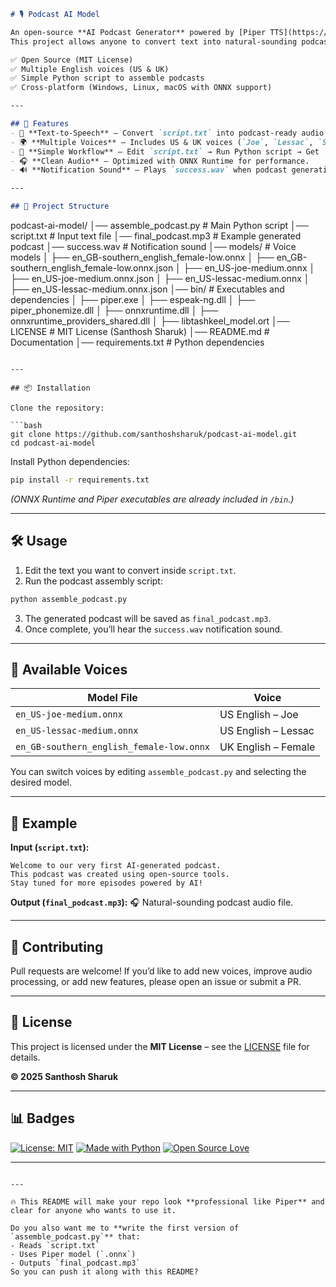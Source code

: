 
```markdown
# 🎙️ Podcast AI Model

An open-source **AI Podcast Generator** powered by [Piper TTS](https://github.com/rhasspy/piper) and **ONNX Runtime**.  
This project allows anyone to convert text into natural-sounding podcasts using multiple pre-trained voice models.  

✅ Open Source (MIT License)  
✅ Multiple English voices (US & UK)  
✅ Simple Python script to assemble podcasts  
✅ Cross-platform (Windows, Linux, macOS with ONNX support)  

---

## 🚀 Features
- 🎤 **Text-to-Speech** – Convert `script.txt` into podcast-ready audio.  
- 🌍 **Multiple Voices** – Includes US & UK voices (`Joe`, `Lessac`, `Southern English Female`).  
- 📝 **Simple Workflow** – Edit `script.txt` → Run Python script → Get `final_podcast.mp3`.  
- 🎧 **Clean Audio** – Optimized with ONNX Runtime for performance.  
- 🔊 **Notification Sound** – Plays `success.wav` when podcast generation is done.  

---

## 📂 Project Structure
```

podcast-ai-model/
│── assemble\_podcast.py           # Main Python script
│── script.txt                    # Input text file
│── final\_podcast.mp3             # Example generated podcast
│── success.wav                   # Notification sound
│── models/                       # Voice models
│   ├── en\_GB-southern\_english\_female-low\.onnx
│   ├── en\_GB-southern\_english\_female-low\.onnx.json
│   ├── en\_US-joe-medium.onnx
│   ├── en\_US-joe-medium.onnx.json
│   ├── en\_US-lessac-medium.onnx
│   ├── en\_US-lessac-medium.onnx.json
│── bin/                          # Executables and dependencies
│   ├── piper.exe
│   ├── espeak-ng.dll
│   ├── piper\_phonemize.dll
│   ├── onnxruntime.dll
│   ├── onnxruntime\_providers\_shared.dll
│   ├── libtashkeel\_model.ort
│── LICENSE                       # MIT License (Santhosh Sharuk)
│── README.md                     # Documentation
│── requirements.txt              # Python dependencies

````

---

## 📦 Installation

Clone the repository:

```bash
git clone https://github.com/santhoshsharuk/podcast-ai-model.git
cd podcast-ai-model
````

Install Python dependencies:

```bash
pip install -r requirements.txt
```

*(ONNX Runtime and Piper executables are already included in `/bin`.)*

---

## 🛠️ Usage

1. Edit the text you want to convert inside `script.txt`.
2. Run the podcast assembly script:

```bash
python assemble_podcast.py
```

3. The generated podcast will be saved as `final_podcast.mp3`.
4. Once complete, you’ll hear the `success.wav` notification sound.

---

## 🎤 Available Voices

| Model File                               | Voice               |
| ---------------------------------------- | ------------------- |
| `en_US-joe-medium.onnx`                  | US English – Joe    |
| `en_US-lessac-medium.onnx`               | US English – Lessac |
| `en_GB-southern_english_female-low.onnx` | UK English – Female |

You can switch voices by editing `assemble_podcast.py` and selecting the desired model.

---

## 📂 Example

**Input (`script.txt`):**

```
Welcome to our very first AI-generated podcast.
This podcast was created using open-source tools.
Stay tuned for more episodes powered by AI!
```

**Output (`final_podcast.mp3`):**
🎧 Natural-sounding podcast audio file.

---

## 🤝 Contributing

Pull requests are welcome!
If you’d like to add new voices, improve audio processing, or add new features, please open an issue or submit a PR.

---

## 📜 License

This project is licensed under the **MIT License** – see the [LICENSE](LICENSE) file for details.

**© 2025 Santhosh Sharuk**

---

## 📊 Badges

[![License: MIT](https://img.shields.io/badge/License-MIT-green.svg)](LICENSE)
[![Made with Python](https://img.shields.io/badge/Made%20with-Python-blue.svg)](https://www.python.org/)
[![Open Source Love](https://badges.frapsoft.com/os/v1/open-source.svg?v=103)](https://github.com/ellerbrock/open-source-badges/)

---

```

---

🔥 This README will make your repo look **professional like Piper** and clear for anyone who wants to use it.  

Do you also want me to **write the first version of `assemble_podcast.py`** that:  
- Reads `script.txt`  
- Uses Piper model (`.onnx`)  
- Outputs `final_podcast.mp3`  
So you can push it along with this README?
```
